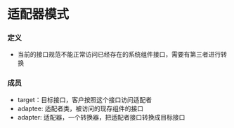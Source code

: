 # 适配器模式
### 定义
- 当前的接口规范不能正常访问已经存在的系统组件接口，需要有第三者进行转换
### 成员
- target：目标接口，客户按照这个接口访问适配者
- adaptee: 适配者类，被访问的现存组件的接口
- adapter: 适配器，一个转换器，把适配者接口转换成目标接口